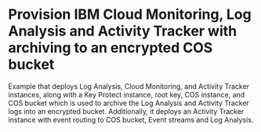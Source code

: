 # Provision IBM Cloud Monitoring, Log Analysis and Activity Tracker with archiving to an encrypted COS bucket

Example that deploys Log Analysis, Cloud Monitoring, and Activity Tracker instances, along with a Key Protect instance, root key, COS instance, and COS bucket which is used to archive the Log Analysis and Activity Tracker logs into an encrypted bucket. Additionally, it deploys an Activity Tracker instance with event routing to COS bucket, Event streams and Log Analysis.
